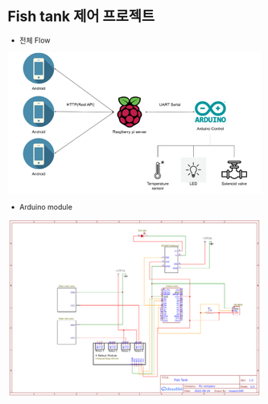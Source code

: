 # Fish tank 제어 프로젝트

* 전체 Flow
<img src="files/flow.png" />

* Arduino module
<img src="files/Schematic-FishTank-Arduino.png" />

